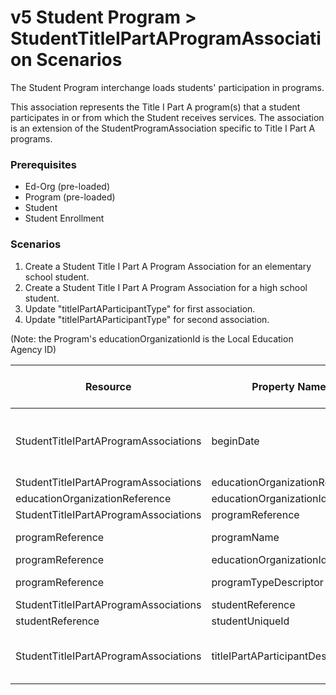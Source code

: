 # v5 Student Program > StudentTitleIPartAProgramAssociation Scenarios

The Student Program interchange loads students' participation in programs.

This association represents the Title I Part A program(s) that a student
participates in or from which the Student receives services. The association is
an extension of the StudentProgramAssociation specific to Title I Part A
programs.

### Prerequisites

* Ed-Org (pre-loaded)
* Program (pre-loaded)
* Student
* Student Enrollment

### Scenarios

1. Create a Student Title I Part A Program Association for an elementary school
    student.  
2. Create a Student Title I Part A Program Association for a high school
    student.
3. Update "titleIPartAParticipantType" for first association.
4. Update "titleIPartAParticipantType" for second association.

(Note: the Program's educationOrganizationId is the Local Education Agency ID)

| Resource | Property Name | Is Collection | Data Type | Required / Optional | Scenario 1  <br/>POST | Scenario 2  <br/>POST | Scenario 3  <br/>PUT | Scenario 4  <br/>PUT |
| --- | --- | --- | --- | --- | --- | --- | --- | --- |
| StudentTitleIPartAProgramAssociations | beginDate | FALSE | date | REQUIRED | 8/23/<br/>```<br/>[Current School Year]<br/>``` | 8/23/<br/>```<br/>[Current School Year]<br/>``` | 8/23/<br/>```<br/>[Current School Year]<br/>``` | 8/23/<br/>```<br/>[Current School Year]<br/>``` |
| StudentTitleIPartAProgramAssociations | educationOrganizationReference | FALSE | educationOrganizationReference | REQUIRED |     |     |     |     |
| educationOrganizationReference | educationOrganizationId | FALSE | integer | REQUIRED | 255901 | 255901 | 255901 | 255901 |
| StudentTitleIPartAProgramAssociations | programReference | FALSE | programReference | REQUIRED |     |     |     |     |
| programReference | programName | FALSE | string | REQUIRED | Title I Part A | Title I Part A | Title I Part A | Title I Part A |
| programReference | educationOrganizationId | FALSE | integer | REQUIRED | 255901 | 255901 | 255901 | 255901 |
| programReference | programTypeDescriptor | FALSE | programTypeDescriptor | REQUIRED | Title I Part A | Title I Part A | Title I Part A | Title I Part A |
| StudentTitleIPartAProgramAssociations | studentReference | FALSE | studentReference | REQUIRED |     |     |     |     |
| studentReference | studentUniqueId | FALSE | string | REQUIRED | 111111 | 222222 | 111111 | 222222 |
| StudentTitleIPartAProgramAssociations | titleIPartAParticipantDescriptor | FALSE | titleIPartAParticipantDescriptor | REQUIRED | Public Targeted Assistance Program | Public Schoolwide Program | **Public Schoolwide Program** | **Was not served** |
